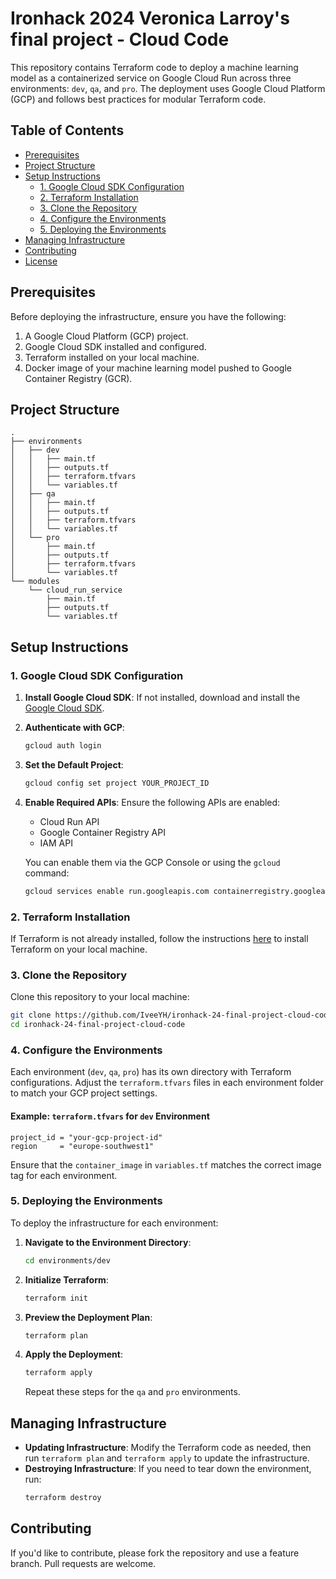 # Ironhack 2024 Veronica Larroy's final project - Cloud Code

This repository contains Terraform code to deploy a machine learning model as a containerized service on Google Cloud Run across three environments: `dev`, `qa`, and `pro`. The deployment uses Google Cloud Platform (GCP) and follows best practices for modular Terraform code.

## Table of Contents

- [Prerequisites](#prerequisites)
- [Project Structure](#project-structure)
- [Setup Instructions](#setup-instructions)
  - [1. Google Cloud SDK Configuration](#1-google-cloud-sdk-configuration)
  - [2. Terraform Installation](#2-terraform-installation)
  - [3. Clone the Repository](#3-clone-the-repository)
  - [4. Configure the Environments](#4-configure-the-environments)
  - [5. Deploying the Environments](#5-deploying-the-environments)
- [Managing Infrastructure](#managing-infrastructure)
- [Contributing](#contributing)
- [License](#license)

## Prerequisites

Before deploying the infrastructure, ensure you have the following:

1. A Google Cloud Platform (GCP) project.
2. Google Cloud SDK installed and configured.
3. Terraform installed on your local machine.
4. Docker image of your machine learning model pushed to Google Container Registry (GCR).

## Project Structure

```
.
├── environments
│   ├── dev
│   │   ├── main.tf
│   │   ├── outputs.tf
│   │   ├── terraform.tfvars
│   │   └── variables.tf
│   ├── qa
│   │   ├── main.tf
│   │   ├── outputs.tf
│   │   ├── terraform.tfvars
│   │   └── variables.tf
│   └── pro
│       ├── main.tf
│       ├── outputs.tf
│       ├── terraform.tfvars
│       └── variables.tf
└── modules
    └── cloud_run_service
        ├── main.tf
        ├── outputs.tf
        └── variables.tf
```

## Setup Instructions

### 1. Google Cloud SDK Configuration

1. **Install Google Cloud SDK**: If not installed, download and install the [Google Cloud SDK](https://cloud.google.com/sdk/docs/install).

2. **Authenticate with GCP**:
   ```bash
   gcloud auth login
   ```

3. **Set the Default Project**:
   ```bash
   gcloud config set project YOUR_PROJECT_ID
   ```

4. **Enable Required APIs**:
   Ensure the following APIs are enabled:
   - Cloud Run API
   - Google Container Registry API
   - IAM API

   You can enable them via the GCP Console or using the `gcloud` command:
   ```bash
   gcloud services enable run.googleapis.com containerregistry.googleapis.com iam.googleapis.com
   ```

### 2. Terraform Installation

If Terraform is not already installed, follow the instructions [here](https://learn.hashicorp.com/tutorials/terraform/install-cli) to install Terraform on your local machine.

### 3. Clone the Repository

Clone this repository to your local machine:

```bash
git clone https://github.com/IveeYH/ironhack-24-final-project-cloud-code.git
cd ironhack-24-final-project-cloud-code
```

### 4. Configure the Environments

Each environment (`dev`, `qa`, `pro`) has its own directory with Terraform configurations. Adjust the `terraform.tfvars` files in each environment folder to match your GCP project settings.

#### Example: `terraform.tfvars` for `dev` Environment

```hcl
project_id = "your-gcp-project-id"
region     = "europe-southwest1"
```

Ensure that the `container_image` in `variables.tf` matches the correct image tag for each environment.

### 5. Deploying the Environments

To deploy the infrastructure for each environment:

1. **Navigate to the Environment Directory**:
   ```bash
   cd environments/dev
   ```

2. **Initialize Terraform**:
   ```bash
   terraform init
   ```

3. **Preview the Deployment Plan**:
   ```bash
   terraform plan
   ```

4. **Apply the Deployment**:
   ```bash
   terraform apply
   ```

   Repeat these steps for the `qa` and `pro` environments.

## Managing Infrastructure

- **Updating Infrastructure**: Modify the Terraform code as needed, then run `terraform plan` and `terraform apply` to update the infrastructure.
- **Destroying Infrastructure**: If you need to tear down the environment, run:
  ```bash
  terraform destroy
  ```

## Contributing

If you'd like to contribute, please fork the repository and use a feature branch. Pull requests are welcome.